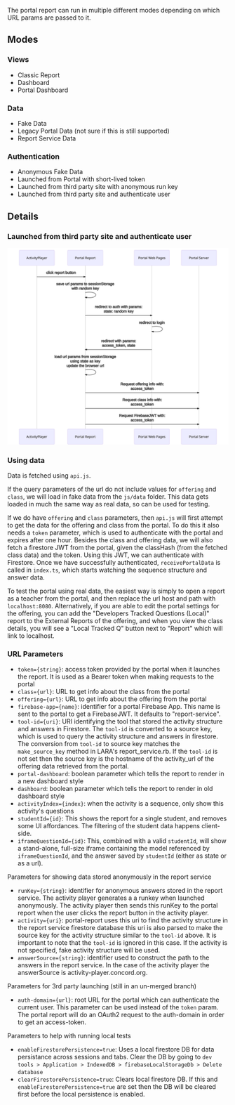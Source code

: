 The portal report can run in multiple different modes depending on which URL params are passed to it.

## Modes

### Views
- Classic Report
- Dashboard
- Portal Dashboard

### Data
- Fake Data
- Legacy Portal Data (not sure if this is still supported)
- Report Service Data

### Authentication
- Anonymous Fake Data
- Launched from Portal with short-lived token
- Launched from third party site with anonymous run key
- Launched from third party site and authenticate user

## Details

### Launched from third party site and authenticate user

![Thirdparty authed launch](diagrams/thirdparty-authed-launch.mmd.svg)

### Using data

Data is fetched using `api.js`.

If the query parameters of the url do not include values for `offering` and `class`, we will load in fake data from
the `js/data` folder. This data gets loaded in much the same way as real data, so can be used for testing.

If we do have `offering` and `class` parameters, then `api.js` will first attempt to get the data for the offering and
class from the portal. To do this it also needs a `token` parameter, which is used to authenticate with the portal and
expires after one hour. Besides the class and offering data, we will also fetch a firestore JWT from the portal, given
the classHash (from the fetched class data) and the token. Using this JWT, we can authenticate with Firestore. Once we
have successfully authenticated, `receivePortalData` is called in `index.ts`, which starts watching the sequence
structure and answer data.

To test the portal using real data, the easiest way is simply to open a report as a teacher from the portal, and then
replace the url host and path with `localhost:8080`. Alternatively, if you are able to edit the portal settings for the
offering, you can add the "Developers Tracked Questions (Local)" report to the External Reports of the offering, and
when you view the class details, you will see a "Local Tracked Q" button next to "Report" which will link to localhost.

### URL Parameters

* `token={string}`: access token provided by the portal when it launches the report. It is used as a Bearer
                    token when making requests to the portal
* `class={url}`:    URL to get info about the class from the portal
* `offering={url}`: URL to get info about the offering from the portal
* `firebase-app={name}`: identifier for a portal Firebase App. This name is sent to the portal to get a FirebaseJWT.
                    It defaults to "report-service".
* `tool-id={uri}`:  URI identifying the tool that stored the activity structure and answers in Firestore. The `tool-id`
                    is converted to a source key, which is used to query the activity structure and answers in firestore.
                    The conversion from `tool-id` to source key matches the `make_source_key` method in LARA's
                    report_service.rb. If the `tool-id` is not set then the source key is the hostname of the
                    activity_url of the offering data retrieved from the portal.
* `portal-dashboard`: boolean parameter which tells the report to render in a new dashboard style
* `dashboard`:      boolean parameter which tells the report to render in old dashboard style
* `activityIndex={index}`: when the activity is a sequence, only show this activity's questions
* `studentId={id}`: This shows the report for a single student, and removes some UI affordances. The filtering of the
                    student data happens client-side.
* `iframeQuestionId={id}`: This, combined with a valid `studentId`, will show a stand-alone, full-size iframe containing
                    the model referenced by `iframeQuestionId`, and the answer saved by `studentId` (either as state or as
                    a url).

Parameters for showing data stored anonymously in the report service

* `runKey={string}`: identifier for anonymous answers stored in the report service. The activity player generates a
                    a runkey when launched anonymously. The activity player then sends this runKey to the portal report
                    when the user clicks the report button in the activity player.
* `activity={uri}`: portal-report uses this uri to find the activity structure in the report service firestore database
                    this uri is also parsed to make the source key for the activity structure similar to the `tool-id`
                    above. It is important to note that the `tool-id` is ignored in this case. If the activity is not specified,
                    fake activity structure will be used.
* `answerSource={string}`: identifier used to construct the path to the answers in the report service. In the case of
                    the activity player the answerSource is activity-player.concord.org.

Parameters for 3rd party launching (still in an un-merged branch)

* `auth-domain={url}`: root URL for the portal which can authenticate the current user. This parameter can be
                    used instead of the `token` param. The portal report will do an OAuth2 request to the auth-domain
                    in order to get an access-token.

Parameters to help with running local tests

* `enableFirestorePersistence=true`: Uses a local firestore DB for data persistance across sessions and tabs. Clear the
                    DB by going to `dev tools > Application > IndexedDB > firebaseLocalStorageDb > Delete database`
* `clearFirestorePersistence=true`: Clears local firestore DB. If this and `enableFirestorePersistence=true` are set
                    then the DB will be cleared first before the local persistence is enabled.

